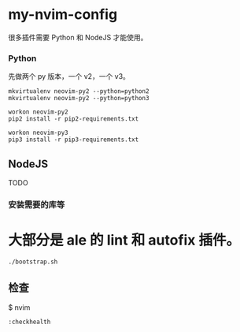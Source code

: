 # my-nvim-config

很多插件需要 Python 和 NodeJS 才能使用。

### Python


先做两个 py 版本，一个 v2，一个 v3。

```shell
mkvirtualenv neovim-py2 --python=python2
mkvirtualenv neovim-py2 --python=python3

workon neovim-py2
pip2 install -r pip2-requirements.txt

workon neovim-py3
pip3 install -r pip3-requirements.txt
```

## NodeJS

TODO

### 安装需要的库等 

# 大部分是 ale 的 lint 和 autofix 插件。

```shell
./bootstrap.sh
```


## 检查

$ nvim

```
:checkhealth
```

